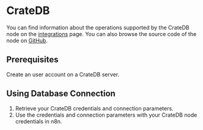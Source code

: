 # CrateDB

You can find information about the operations supported by the CrateDB node on the [integrations](https://n8n.io/integrations/n8n-nodes-base.crateDb) page. You can also browse the source code of the node on [GitHub](https://github.com/n8n-io/n8n/tree/master/packages/nodes-base/nodes/CrateDb).

## Prerequisites

Create an user account on a CrateDB server. 

## Using Database Connection

1. Retrieve your CrateDB credentials and connection parameters.
2. Use the credentials and connection parameters with your CrateDB node credentials in n8n.
